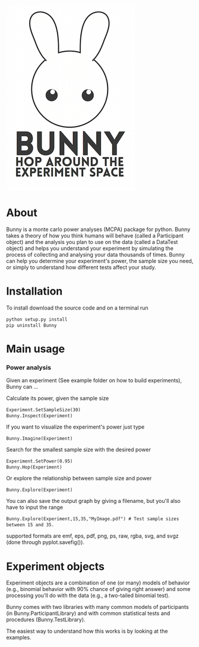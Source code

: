 ![Bunny](Logos/BunnyLogo.png)

# About

Bunny is a monte carlo power analyses (MCPA) package for python. Bunny takes a theory of how you think humans will behave (called a Participant object) and the analysis you plan to use on the data (called a DataTest object) and helps you understand your experiment by simulating the process of collecting and analysing your data thousands of times. Bunny can help you determine your experiment's power, the sample size you need, or simply to understand how different tests affect your study.

# Installation

To install download the source code and on a terminal run

	python setup.py install
	pip uninstall Bunny

# Main usage

### Power analysis

Given an experiment (See example folder on how to build experiments), Bunny can ...

Calculate its power, given the sample size

	Experiment.SetSampleSize(30)
	Bunny.Inspect(Experiment)

If you want to visualize the experiment's power just type

	Bunny.Imagine(Experiment)

Search for the smallest sample size with the desired power

	Experiment.SetPower(0.95)
	Bunny.Hop(Experiment)

Or explore the relationship between sample size and power

	Bunny.Explore(Experiment)

You can also save the output graph by giving a filename, but you'll also have to input the range

	Bunny.Explore(Experiment,15,35,"MyImage.pdf") # Test sample sizes between 15 and 35.

supported formats are emf, eps, pdf, png, ps, raw, rgba, svg, and svgz (done through pyplot.savefig()).

# Experiment objects

Experiment objects are a combination of one (or many) models of behavior (e.g., binomial behavior with 90% chance of giving right answer) and some processing you'll do with the data (e.g., a two-tailed binomial test).

Bunny comes with two libraries with many common models of participants (in Bunny.ParticipantLibrary) and with common statistical tests and procedures (Bunny.TestLibrary).

The easiest way to understand how this works is by looking at the examples.